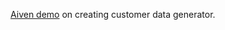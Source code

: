 [Aiven demo](https://aiven.io/developer/create-your-own-data-stream-for-kafka-with-python-and-faker) on creating customer data generator.